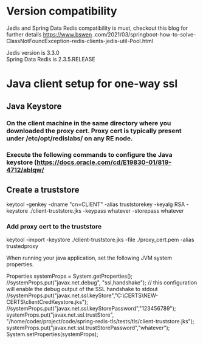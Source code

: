 # Version compatibility
Jedis and Spring Data Redis compatibility is must, checkout this blog for further details https://www.bswen
.com/2021/03/springboot-how-to-solve-ClassNotFoundException-redis-clients-jedis-util-Pool.html

Jedis version is 3.3.0  
Spring Data Redis is 2.3.5.RELEASE

# Java client setup for one-way ssl
## Java Keystore

###  On the client machine in the same directory where you downloaded the proxy cert. Proxy cert is typically present under  /etc/opt/redislabs/ on any RE node.
###  Execute the following commands to configure the Java keystore (https://docs.oracle.com/cd/E19830-01/819-4712/ablqw/

## Create a truststore

keytool -genkey -dname "cn=CLIENT" -alias truststorekey -keyalg RSA -keystore ./client-truststore.jks -keypass
whatever -storepass whatever

### Add proxy cert to the truststore

keytool -import -keystore ./client-truststore.jks -file ./proxy_cert.pem -alias trustedproxy

When running your java application, set the following JVM system properties.

Properties systemProps = System.getProperties();
//systemProps.put("javax.net.debug", "ssl,handshake"); // this configuration will enable the debug output of the SSL handshake to stdout
//systemProps.put("javax.net.ssl.keyStore","C:\\CERTS\\NEW-CERTS\\clientCredKeystore.jks");
//systemProps.put("javax.net.ssl.keyStorePassword","123456789");
systemProps.put("javax.net.ssl.trustStore", "/home/coder/project/code/spring-redis-tls/tests/tls/client-truststore.jks");
systemProps.put("javax.net.ssl.trustStorePassword","whatever");
System.setProperties(systemProps);